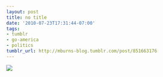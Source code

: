 ```yaml
---
layout: post
title: no title
date: '2010-07-23T17:31:44-07:00'
tags:
- tumblr
- go-america
- politics
tumblr_url: http://mburns-blog.tumblr.com/post/851663176
---
```

<img src="http://68.media.tumblr.com/tumblr_l48chq8z4u1qzt3z9o1_1280.jpg"/>

